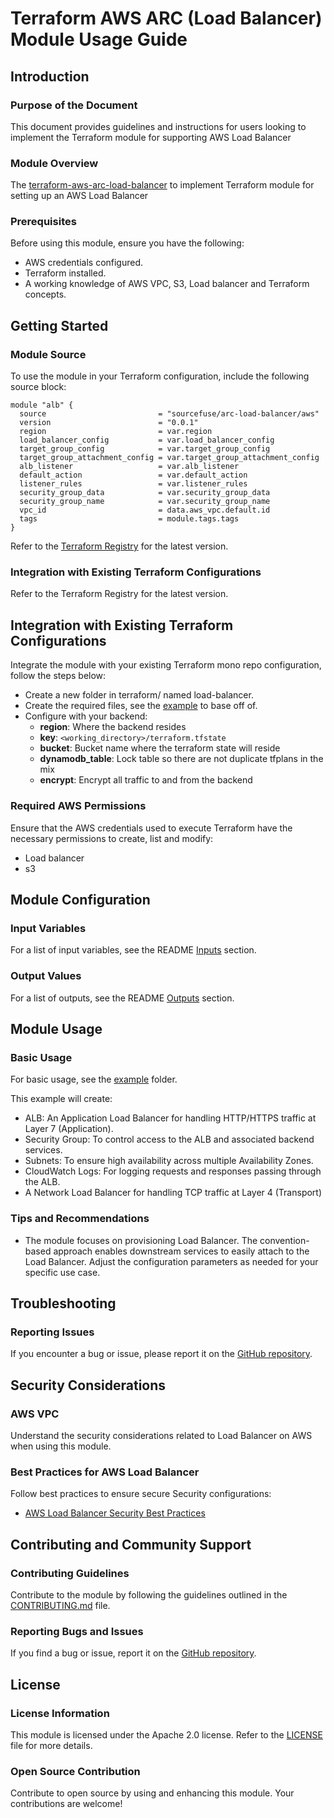 # Terraform AWS ARC (Load Balancer) Module Usage Guide

## Introduction

### Purpose of the Document

This document provides guidelines and instructions for users looking to implement the Terraform module for supporting AWS Load Balancer

### Module Overview

The [terraform-aws-arc-load-balancer](https://github.com/sourcefuse/terraform-aws-arc-load-balancer) to implement Terraform module for setting up an AWS Load Balancer

### Prerequisites

Before using this module, ensure you have the following:

- AWS credentials configured.
- Terraform installed.
- A working knowledge of AWS VPC, S3, Load balancer and Terraform concepts.

## Getting Started

### Module Source

To use the module in your Terraform configuration, include the following source block:

```hcl
module "alb" {
  source                         = "sourcefuse/arc-load-balancer/aws"
  version                        = "0.0.1"
  region                         = var.region
  load_balancer_config           = var.load_balancer_config
  target_group_config            = var.target_group_config
  target_group_attachment_config = var.target_group_attachment_config
  alb_listener                   = var.alb_listener
  default_action                 = var.default_action
  listener_rules                 = var.listener_rules
  security_group_data            = var.security_group_data
  security_group_name            = var.security_group_name
  vpc_id                         = data.aws_vpc.default.id
  tags                           = module.tags.tags
}
```

Refer to the [Terraform Registry](https://registry.terraform.io/modules/sourcefuse/arc-load-balancer/aws/latest) for the latest version.

### Integration with Existing Terraform Configurations

Refer to the Terraform Registry for the latest version.

## Integration with Existing Terraform Configurations
Integrate the module with your existing Terraform mono repo configuration, follow the steps below:

- Create a new folder in terraform/ named load-balancer.
- Create the required files, see the [example](https://github.com/sourcefuse/terraform-aws-arc-load-balancer/tree/main/example) 
to base off of.
- Configure with your backend:
   - **region**: Where the backend resides
    - **key**: `<working_directory>/terraform.tfstate`
    - **bucket**: Bucket name where the terraform state will reside
    - **dynamodb_table**: Lock table so there are not duplicate tfplans in the mix
    - **encrypt**: Encrypt all traffic to and from the backend

### Required AWS Permissions

Ensure that the AWS credentials used to execute Terraform have the necessary permissions to create, list and modify:

- Load balancer
- s3 


## Module Configuration

### Input Variables

For a list of input variables, see the README [Inputs](https://github.com/sourcefuse/terraform-aws-arc-load-balancer#inputs)  section.

### Output Values

For a list of outputs, see the README [Outputs](https://github.com/sourcefuse/terraform-aws-arc-load-balancer?tab=readme-ov-file#outputs) section.

## Module Usage

### Basic Usage

For basic usage, see the [example](https://github.com/sourcefuse/terraform-aws-arc-load-balancer/tree/main/example) folder.

This example will create:

- ALB: An Application Load Balancer for handling HTTP/HTTPS traffic at Layer 7 (Application).
- Security Group: To control access to the ALB and associated backend services.
- Subnets: To ensure high availability across multiple Availability Zones.
- CloudWatch Logs: For logging requests and responses passing through the ALB.
- A Network Load Balancer for handling TCP traffic at Layer 4 (Transport)

### Tips and Recommendations

- The module focuses on provisioning Load Balancer. The convention-based approach enables downstream services to easily attach to the Load Balancer. Adjust the configuration parameters as needed for your specific use case.

## Troubleshooting

### Reporting Issues

If you encounter a bug or issue, please report it on the [GitHub repository](https://github.com/sourcefuse/terraform-aws-arc-load-balancer/issues).

## Security Considerations

### AWS VPC

Understand the security considerations related to Load Balancer on AWS when using this module.

### Best Practices for AWS Load Balancer

Follow best practices to ensure secure Security configurations:

- [AWS Load Balancer Security Best Practices]()

## Contributing and Community Support

### Contributing Guidelines

Contribute to the module by following the guidelines outlined in the [CONTRIBUTING.md](https://github.com/sourcefuse/terraform-aws-arc-load-balancer/blob/main/CONTRIBUTING.md) file.

### Reporting Bugs and Issues

If you find a bug or issue, report it on the [GitHub repository](https://github.com/sourcefuse/terraform-aws-arc-load-balancer/issues).

## License

### License Information

This module is licensed under the Apache 2.0 license. Refer to the [LICENSE](https://github.com/sourcefuse/terraform-aws-arc-load-balancer/blob/main/LICENSE) file for more details.

### Open Source Contribution

Contribute to open source by using and enhancing this module. Your contributions are welcome!

